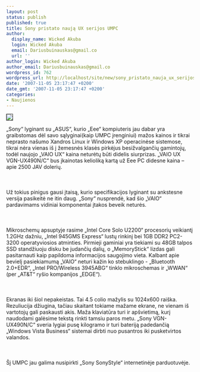 ```yaml
---
layout: post
status: publish
published: true
title: Sony pristato naują UX serijos UMPC
author:
  display_name: Wicked Akuba
  login: Wicked Akuba
  email: Dariusbuinauskas@gmail.co
  url: ''
author_login: Wicked Akuba
author_email: Dariusbuinauskas@gmail.co
wordpress_id: 762
wordpress_url: http://localhost/site/new/sony_pristato_nauja_ux_serijos_umpc/
date: '2007-11-05 23:17:47 +0200'
date_gmt: '2007-11-05 23:17:47 +0200'
categories:
- Naujienos
---
```

<div class="imgright"><img src="http://regmedia.co.uk/2006/05/16/sony_ux50_1.jpg" border="1"></div>
<p>„Sony“ lyginant su „ASUS“, kurio „Eee“ kompiuteris jau dabar yra graibstomas dėl savo sąlyginai(kaip UMPC įrenginiui) mažos kainos ir tikrai neprasto našumo Xandros Linux ir Windows XP operacinėse sistemose, tikrai nėra vienas iš į žemesnės klasės pirkėjus besižvalgančių gamintojų, todėl naujojo „VAIO UX“ kaina neturėtų būti didelis siurprizas. „VAIO UX VGN-UX490N/C“ bus įkainotas kelioliką kartą už Eee PC didesne kaina – apie 2500 JAV dolerių.<br />
<br><br />
<br>Už tokius pinigus gausi įtaisą, kurio specifikacijos lyginant su ankstesne versija pasikeitė ne itin daug. „Sony“ nusprendė, kad šio „VAIO“ pardavimams vidiniai komponentai įtakos beveik neturės.<br />
<br><br />
<br>Mikroschemų apsuptyje rasime „Intel Core Solo U2200“ procesorių veikiantį 1.2GHz dažniu, „Intel 945GMS Express“ lustų rinkinį bei 1GB DDR2 PC2-3200 operatyviosios atminties. Pirmieji gaminiai yra tiekiami su 48GB talpos SSD standžiuoju disku be judančių dalių, o „MemoryStick“ lizdas gali pasitarnauti kaip papildoma informacijos saugojimo vieta. Kalbant apie bevielį pasiekiamumą „VAIO“ neturi kažin ko stebuklingo - „Bluetooth 2.0+EDR“, „Intel PRO/Wireless 3945ABG“ tinklo mikroschemas ir „WWAN“ (per „AT&amp;T“ ryšio kompanijos „EDGE“).<br />
<br><br />
<br>Ekranas iki šiol nepakeistas. Tai 4.5 colio mažylis su 1024x600 raiška. Rezuliucija džiugina, tačiau skaitant tokiame mažame ekrane, ne vienam iš vartotojų gali paskausti akis. Maža klaviatūra turi ir apšvietimą, kurį naudodami galėsime tekstą rinkti tamsiu paros metu. „Sony VGN-UX490N/C“ sveria lygiai pusę kilogramo ir turi bateriją padedančią „Windows Vista Business“ sistemai dirbti nuo pusantros iki pusketvirtos valandos.<br />
<br><br />
<br>Šį UMPC jau galima nusipirkti „Sony SonyStyle“ internetinėje parduotuvėje.</p>
